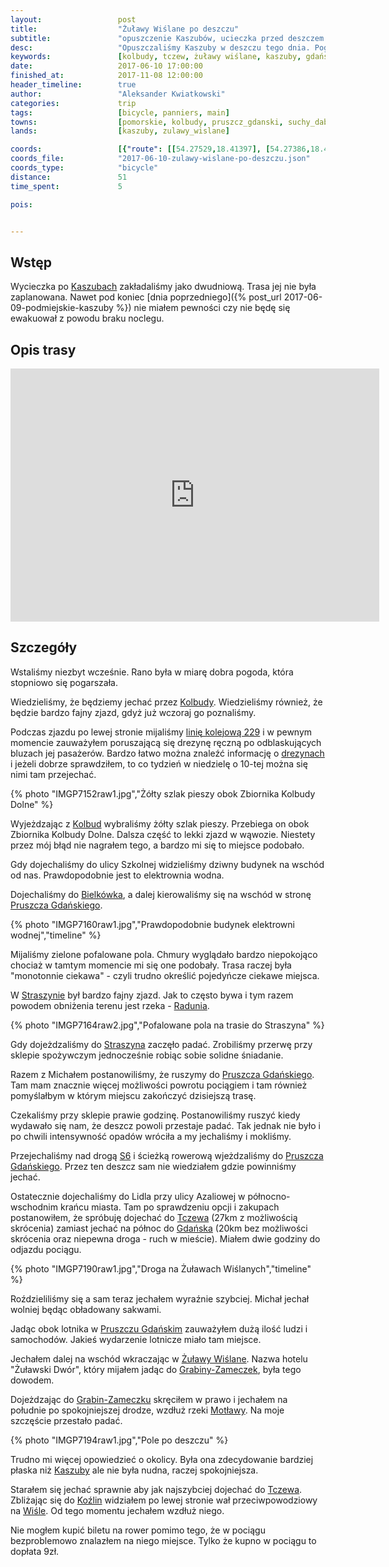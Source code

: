 ```yaml
---
layout:                 post
title:                  "Żuławy Wiślane po deszczu"
subtitle:               "opuszczenie Kaszubów, ucieczka przed deszczem i na koniec krótki przejazd przez Żuławy Wiślany aby dostać się do Tczewa"
desc:                   "Opuszczaliśmy Kaszuby w deszczu tego dnia. Pogoda miała mocny wpływ na moją chęć dłuższej jazdy. Ostatecznie gdy przestało padać udało mi się zobaczyć skrawek Żuław Wiślanych."
keywords:               [kolbudy, tczew, żuławy wiślane, kaszuby, gdańsk, deszcz]
date:                   2017-06-10 17:00:00
finished_at:            2017-11-08 12:00:00
header_timeline:        true
author:                 "Aleksander Kwiatkowski"
categories:             trip
tags:                   [bicycle, panniers, main]
towns:                  [pomorskie, kolbudy, pruszcz_gdanski, suchy_dab, tczew]
lands:                  [kaszuby, zulawy_wislane]

coords:                 [{"route": [[54.27529,18.41397], [54.27386,18.42062], [54.27847,18.43448], [54.27923,18.44899], [54.27028,18.46856], [54.27915,18.48470], [54.27431,18.49087], [54.27401,18.49766], [54.26136,18.50847], [54.26008,18.51538], [54.26837,18.55924], [54.26772,18.56555], [54.26980,18.57902], [54.28211,18.59413], [54.27710,18.59503], [54.26998,18.62052], [54.26479,18.63524], [54.26990,18.63777], [54.26918,18.64897], [54.27028,18.65623], [54.26853,18.67417], [54.26472,18.66648], [54.26369,18.67520], [54.25449,18.67215], [54.25366,18.68738], [54.24616,18.71373], [54.24493,18.75081], [54.23305,18.75849], [54.22478,18.75697], [54.21138,18.76761], [54.19733,18.76856], [54.18085,18.77980], [54.17653,18.77963], [54.17653,18.79560], [54.14718,18.80993], [54.13813,18.81585], [54.13230,18.81671], [54.11339,18.80306], [54.09552,18.79860], [54.09497,18.79229], [54.09683,18.78920]], "type": "bicycle"}]
coords_file:            "2017-06-10-zulawy-wislane-po-deszczu.json"
coords_type:            "bicycle"
distance:               51
time_spent:             5

pois:


---
```


[wiki-gdansk]: https://pl.wikipedia.org/wiki/Gda%C5%84sk
[wiki-kaszuby]: https://pl.wikipedia.org/wiki/Kaszuby
[wiki-kolbudy]: https://pl.wikipedia.org/wiki/Kolbudy
[wiki-bielkowko]: https://pl.wikipedia.org/wiki/Bielkowo_(powiat_gda%C5%84ski)
[wiki-pruszcz-gdanski]: https://pl.wikipedia.org/wiki/Pruszcz_Gda%C5%84ski
[wiki-straszyn]: https://pl.wikipedia.org/wiki/Straszyn_(wojew%C3%B3dztwo_pomorskie)
[wiki-rzeka-radunia]: https://pl.wikipedia.org/wiki/Radunia_(rzeka)
[wiki-s6]: https://pl.wikipedia.org/wiki/Droga_ekspresowa_S6_(Polska)
[wiki-tczew]: https://pl.wikipedia.org/wiki/Tczew
[wiki-zulawy-wislane]: https://pl.wikipedia.org/wiki/%C5%BBu%C5%82awy_Wi%C5%9Blane
[wiki-grabiny-zameczek]: https://pl.wikipedia.org/wiki/Grabiny-Zameczek_(wie%C5%9B_w_wojew%C3%B3dztwie_pomorskim)
[wiki-motlawa-rzeka]: https://pl.wikipedia.org/wiki/Mot%C5%82awa
[wiki-tczew]: https://pl.wikipedia.org/wiki/Tczew
[wiki-kozliny]: https://pl.wikipedia.org/wiki/Ko%C5%BAliny_(wojew%C3%B3dztwo_pomorskie)
[wiki-wisla]: https://pl.wikipedia.org/wiki/Wis%C5%82a
[wiki-linia-229]: https://pl.wikipedia.org/wiki/Linia_kolejowa_nr_229

[kolbudy-drezyny]: http://www.drezyny.pl/


Wstęp
-----

Wycieczka po [Kaszubach][wiki-kaszuby] zakładaliśmy jako dwudniową. Trasa jej
nie była zaplanowana.
Nawet pod koniec
[dnia poprzedniego]({% post_url 2017-06-09-podmiejskie-kaszuby %})
nie miałem pewności czy nie będę się ewakuował z powodu braku noclegu.

Opis trasy
----------

<iframe height='405' width='590' frameborder='0' allowtransparency='true' scrolling='no' src='https://www.strava.com/activities/1030259980/embed/e1b76a5d16aab3d89371bc637e0c49ff291d91a3'></iframe>

Szczegóły
---------

Wstaliśmy niezbyt wcześnie. Rano była w miarę dobra pogoda, która stopniowo
się pogarszała.

Wiedzieliśmy, że będziemy jechać przez [Kolbudy][wiki-kolbudy]. Wiedzieliśmy
również, że będzie bardzo fajny zjazd, gdyż już wczoraj go poznaliśmy.

Podczas zjazdu po lewej stronie mijaliśmy [linię kolejową 229][wiki-linia-229] i
w pewnym momencie zauważyłem poruszającą się drezynę ręczną po odblaskujących
bluzach jej pasażerów.
Bardzo łatwo można znaleźć informację o [drezynach][kolbudy-drezyny] i jeżeli
dobrze sprawdziłem, to co tydzień w niedzielę o 10-tej można się nimi
tam przejechać.

{% photo "IMGP7152raw1.jpg","Żółty szlak pieszy obok Zbiornika Kolbudy Dolne" %}

Wyjeżdzając z [Kolbud][wiki-kolbudy] wybraliśmy żółty szlak pieszy.
Przebiega on obok Zbiornika Kolbudy Dolne. Dalsza część to lekki zjazd
w wąwozie. Niestety przez mój błąd nie nagrałem tego, a bardzo mi się
to miejsce podobało.

Gdy dojechaliśmy do ulicy Szkolnej widzieliśmy dziwny budynek na wschód od nas.
Prawdopodobnie jest to elektrownia wodna.

Dojechaliśmy do [Bielkówka][wiki-bielkowko], a dalej kierowaliśmy się na wschód
w stronę [Pruszcza Gdańskiego][wiki-pruszcz-gdanski].

{% photo "IMGP7160raw1.jpg","Prawdopodobnie budynek elektrowni wodnej","timeline" %}

Mijaliśmy zielone pofalowane pola. Chmury wyglądało bardzo niepokojąco
chociaż w tamtym momencie mi się one podobały. Trasa raczej była "monotonnie
ciekawa" - czyli trudno określić pojedyńcze ciekawe miejsca.

W [Straszynie][wiki-straszyn] był bardzo fajny zjazd. Jak to często bywa
i tym razem powodem obniżenia terenu jest rzeka - [Radunia][wiki-rzeka-radunia].

{% photo "IMGP7164raw2.jpg","Pofalowane pola na trasie do Straszyna" %}

Gdy dojeżdzaliśmy do [Straszyna][wiki-straszyn] zaczęło padać. Zrobiliśmy przerwę
przy sklepie spożywczym jednocześnie robiąc
sobie solidne śniadanie.

Razem
z Michałem postanowiliśmy, że ruszymy do [Pruszcza Gdańskiego][wiki-pruszcz-gdanski].
Tam mam znacznie więcej możliwości powrotu pociągiem i tam również
pomyślałbym w którym miejscu zakończyć dzisiejszą trasę.

Czekaliśmy przy sklepie prawie godzinę. Postanowiliśmy ruszyć kiedy
wydawało się nam, że deszcz powoli przestaje padać. Tak jednak nie było i
po chwili intensywność opadów wróciła a my jechaliśmy i mokliśmy.

Przejechaliśmy nad drogą [S6][wiki-s6] i ścieżką rowerową wjeżdzaliśmy
do [Pruszcza Gdańskiego][wiki-pruszcz-gdanski]. Przez ten deszcz sam
nie wiedziałem gdzie powinniśmy jechać.

Ostatecznie dojechaliśmy do Lidla przy ulicy Azaliowej w północno-wschodnim
krańcu miasta.
Tam po sprawdzeniu opcji i zakupach postanowiłem, że spróbuję dojechać
do [Tczewa][wiki-tczew] (27km z możliwością skrócenia)
zamiast jechać na północ do [Gdańska][wiki-gdansk] (20km bez możliwości skrócenia
oraz niepewna droga - ruch w mieście). Miałem dwie godziny do odjazdu pociągu.

{% photo "IMGP7190raw1.jpg","Droga na Żuławach Wiślanych","timeline" %}

Roździeliliśmy się a sam teraz jechałem wyraźnie szybciej. Michał jechał
wolniej będąc obładowany sakwami.

Jadąc obok lotnika w [Pruszczu Gdańskim][wiki-pruszcz-gdanski] zauważyłem dużą
ilość ludzi i samochodów. Jakieś wydarzenie lotnicze miało tam miejsce.

Jechałem dalej na wschód wkraczając w [Żuławy Wiślane][wiki-zulawy-wislane].
Nazwa hotelu "Żuławski Dwór", który mijałem jadąc do
[Grabiny-Zameczek][wiki-grabiny-zameczek],
była tego dowodem.

Dojeżdzając do [Grabin-Zameczku][wiki-grabiny-zameczek] skręciłem w prawo
i jechałem
na południe po spokojniejszej drodze, wzdłuż rzeki [Motławy][wiki-motlawa-rzeka].
Na moje szczęście przestało padać.

{% photo "IMGP7194raw1.jpg","Pole po deszczu" %}

Trudno mi więcej opowiedzieć o okolicy. Była ona zdecydowanie bardziej płaska
niż [Kaszuby][wiki-kaszuby] ale nie była nudna, raczej spokojniejsza.

Starałem się jechać sprawnie aby jak najszybciej dojechać do [Tczewa][wiki-tczew].
Zbliżając się do [Koźlin][wiki-kozliny] widziałem po lewej stronie
wał przeciwpowodziowy na [Wiśle][wiki-wisla]. Od tego momentu jechałem
wzdłuż niego.

Nie mogłem kupić biletu na rower pomimo tego, że w pociągu bezproblemowo znalazłem
na niego miejsce. Tylko że kupno w pociągu to dopłata 9zł.
